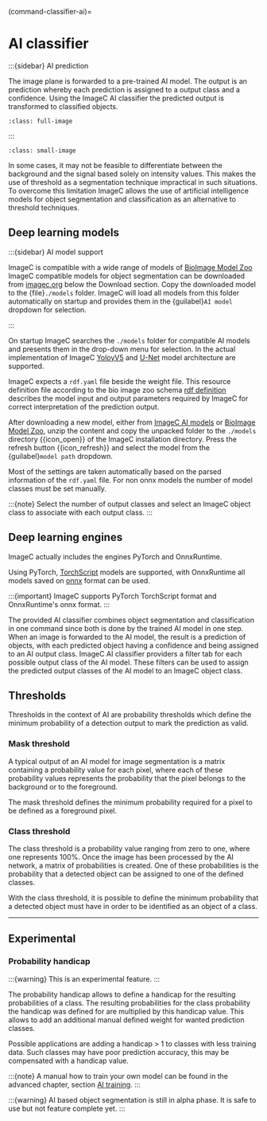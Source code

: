 (command-classifier-ai)=
# AI classifier

:::{sidebar} AI prediction

The image plane is forwarded to a pre-trained AI model.
The output is an prediction whereby each prediction is assigned to a output class and a confidence.
Using the ImageC AI classifier the predicted output is transformed to classified objects.

```{figure} images/classifier-ai.drawio.svg
:class: full-image
```

:::

```{figure} images/classifier-ai-screenshot.png
:class: small-image
```

In some cases, it may not be feasible to differentiate between the background and the signal based solely on intensity values.
This makes the use of threshold as a segmentation technique impractical in such situations.
To overcome this limitation ImageC allows the use of artificial intelligence models for object segmentation and classification as an alternative to threshold techniques.


## Deep learning models

:::{sidebar} AI model support

ImageC is compatible with a wide range of models of [BioImage Model Zoo](https://bioimage.io/#/)
ImageC compatible models for object segmentation can be downloaded from [imagec.org](https://imagec.org) below the Download section.
Copy the downloaded model to the {file}`./models` folder.
ImageC will load all models from this folder automatically on startup and provides them in the {guilabel}`AI model` dropdown for selection.

:::

On startup ImageC searches the `./models` folder for compatible AI models and presents them in the drop-down menu for selection.
In the actual implementation of ImageC [YoloyV5](https://github.com/ultralytics/yolov5) and [U-Net](https://www.sciencedirect.com/topics/computer-science/u-net#:~:text=U%2DNet%20is%20a%20fully%20convolutional%20encoder%2Fdecoder%20structure%20aimed,size%20via%20an%20upsampling%20method.) model architecture are supported.

ImageC expects a `rdf.yaml` file beside the weight file.
This resource definition file according to the bio image zoo schema [rdf definition](https://bioimage-io.github.io/spec-bioimage-io/bioimageio_schema_latest/index.html) describes the model input and output parameters required by ImageC for correct interpretation of the prediction output.

After downloading a new model, either from [ImageC AI models](https://imagec.org/ai-models.html) or [BioImage Model Zoo](https://bioimage.io/#/), unzip the content and copy the unpacked folder to the `./models` directory {{icon_open}} of the ImageC installation directory.
Press the refresh button {{icon_refresh}} and select the model from the {guilabel}`model path` dropdown.

Most of the settings are taken automatically based on the parsed information of the `rdf.yaml` file.
For non onnx models the number of model classes must be set manually.

:::{note}
Select the number of output classes and select an ImageC object class to associate with each output class.
:::

## Deep learning engines

ImageC actually includes the engines PyTorch and OnnxRuntime.

Using PyTorch, [TorchScript](https://pytorch.org/docs/stable/jit.html) models are supported, with OnnxRuntime all models saved on [onnx](https://onnx.ai/) format can be used.

:::{important}
ImageC supports PyTorch TorchScript format and OnnxRuntime's onnx format.
:::



The provided AI classifier combines object segmentation and classification in one command since both is done by the trained AI model in one step.
When an image is forwarded to the AI model, the result is a prediction of objects, with each predicted object having a confidence and being assigned to an AI output class.
ImageC AI classifier providers a filter tab for each possible output class of the AI model.
These filters can be used to assign the predicted output classes of the AI model to an ImageC object class.

## Thresholds

Thresholds in the context of AI are probability thresholds which define the minimum probability of a detection output to mark the prediction as valid.

### Mask threshold

A typical output of an AI model for image segmentation is a matrix containing a probability value for each pixel, where each of these probability values represents the probability that the pixel belongs to the background or to the foreground.

The mask threshold defines the minimum probability required for a pixel to be defined as a foreground pixel.

### Class threshold

The class threshold is a probability value ranging from zero to one, where one represents 100%.
Once the image has been processed by the AI network, a matrix of probabilities is created.
One of these probabilities is the probability that a detected object can be assigned to one of the defined classes.

With the class threshold, it is possible to define the minimum probability that a detected object must have in order to be identified as an object of a class. 


---

## Experimental
### Probability handicap

:::{warning}
This is an experimental feature.
:::

The probability handicap allows to define a handicap for the resulting probabilities of a class.
The resulting probabilities for the class probability the handicap was defined for are multiplied by this handicap value.
This allows to add an additional manual defined weight for wanted prediction classes.

Possible applications are adding a handicap > 1 to classes with less training data.
Such classes may have poor prediction accuracy, this may be compensated with a handicap value.


:::{note}
A manual how to train your own model can be found in the advanced chapter, section [AI training](ai-training).
:::


:::{warning}
AI based object segmentation is still in alpha phase.
It is safe to use but not feature complete yet.
:::

